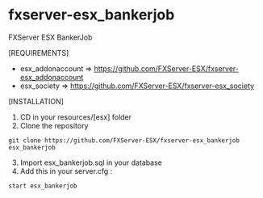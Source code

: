 # fxserver-esx_bankerjob
FXServer ESX BankerJob

[REQUIREMENTS]

- esx_addonaccount => https://github.com/FXServer-ESX/fxserver-esx_addonaccount
- esx_society => https://github.com/FXServer-ESX/fxserver-esx_society

[INSTALLATION]

1) CD in your resources/[esx] folder
2) Clone the repository
```
git clone https://github.com/FXServer-ESX/fxserver-esx_bankerjob esx_bankerjob
```
3) Import esx_bankerjob.sql in your database
4) Add this in your server.cfg :

```
start esx_bankerjob
```
